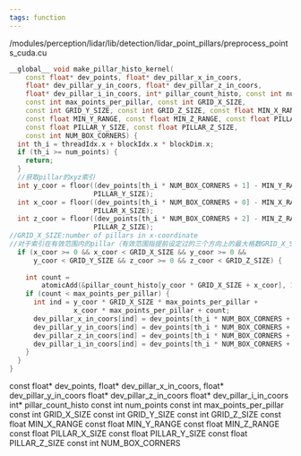 ```yaml
---
tags: function
---
```

/modules/perception/lidar/lib/detection/lidar_point_pillars/preprocess_points_cuda.cu
```cpp
__global__ void make_pillar_histo_kernel(
    const float* dev_points, float* dev_pillar_x_in_coors,
    float* dev_pillar_y_in_coors, float* dev_pillar_z_in_coors,
    float* dev_pillar_i_in_coors, int* pillar_count_histo, const int num_points,
    const int max_points_per_pillar, const int GRID_X_SIZE,
    const int GRID_Y_SIZE, const int GRID_Z_SIZE, const float MIN_X_RANGE,
    const float MIN_Y_RANGE, const float MIN_Z_RANGE, const float PILLAR_X_SIZE,
    const float PILLAR_Y_SIZE, const float PILLAR_Z_SIZE,
    const int NUM_BOX_CORNERS) {
  int th_i = threadIdx.x + blockIdx.x * blockDim.x;
  if (th_i >= num_points) {
    return;
  }
  //获取pillar的xyz索引
  int y_coor = floor((dev_points[th_i * NUM_BOX_CORNERS + 1] - MIN_Y_RANGE) /
                     PILLAR_Y_SIZE);
  int x_coor = floor((dev_points[th_i * NUM_BOX_CORNERS + 0] - MIN_X_RANGE) /
                     PILLAR_X_SIZE);
  int z_coor = floor((dev_points[th_i * NUM_BOX_CORNERS + 2] - MIN_Z_RANGE) /
                     PILLAR_Z_SIZE);
//GRID_X_SIZE:number of pillars in x-coordinate
//对于索引在有效范围内的pillar（有效范围指提前设定过的三个方向上的最大格数GRID_X_SIZE：x方向最多格数）
  if (x_coor >= 0 && x_coor < GRID_X_SIZE && y_coor >= 0 &&
      y_coor < GRID_Y_SIZE && z_coor >= 0 && z_coor < GRID_Z_SIZE) {
    
    int count =
        atomicAdd(&pillar_count_histo[y_coor * GRID_X_SIZE + x_coor], 1);
    if (count < max_points_per_pillar) {
      int ind = y_coor * GRID_X_SIZE * max_points_per_pillar +
                x_coor * max_points_per_pillar + count;
      dev_pillar_x_in_coors[ind] = dev_points[th_i * NUM_BOX_CORNERS + 0];
      dev_pillar_y_in_coors[ind] = dev_points[th_i * NUM_BOX_CORNERS + 1];
      dev_pillar_z_in_coors[ind] = dev_points[th_i * NUM_BOX_CORNERS + 2];
      dev_pillar_i_in_coors[ind] = dev_points[th_i * NUM_BOX_CORNERS + 3];
    }
  }
}

```

const float* dev_points,
float* dev_pillar_x_in_coors,
float* dev_pillar_y_in_coors
float* dev_pillar_z_in_coors
float* dev_pillar_i_in_coors
int* pillar_count_histo
const int num_points
const int max_points_per_pillar
const int GRID_X_SIZE
const int GRID_Y_SIZE
const int GRID_Z_SIZE
const float MIN_X_RANGE
const float MIN_Y_RANGE
const float MIN_Z_RANGE
const float PILLAR_X_SIZE
const float PILLAR_Y_SIZE
const float PILLAR_Z_SIZE
const int NUM_BOX_CORNERS